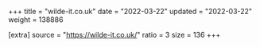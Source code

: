 +++
title = "wilde-it.co.uk"
date = "2022-03-22"
updated = "2022-03-22"
weight = 138886

[extra]
source = "https://wilde-it.co.uk/"
ratio = 3
size = 136
+++
